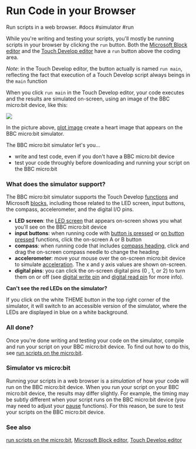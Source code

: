 # Run Code in your Browser

Run scripts in a web browser. #docs #simulator #run

While you're writing and testing your scripts, you'll mostly be running scripts in your browser by clicking the `run` button. Both the [Microsoft Block editor](/microbit/blocks/editor) and the [Touch Develop editor](/microbit/js/editor) have a `run` button above the coding area.

*Note*: in the Touch Develop editor, the button actually is named `run main`, reflecting the fact that execution of a Touch Develop script always beings in the `main` function

When you click `run main` in the Touch Develop editor, your code executes and the results are simulated on-screen, using an image of the BBC micro:bit device, like this:

![](/static/mb/simulator-0.png)

In the picture above, [plot image](/microbit/reference/led/plot-image) create a heart image that appears on the BBC micro:bit simulator.

The BBC micro:bit simulator let's you...

* write and test code, even if you don't have a BBC micro:bit device
* test your code throughly before downloading and running your script on the BBC micro:bit

### What does the simulator support?

The BBC micro:bit simulator supports the Touch Develop [functions](/microbit/js/contents) and Microsoft [blocks](/microbit/blocks/contents), including those related to the LED screen, input buttons, the compass, accelerometer, and the digital I/O pins.

* **LED screen**: the [LED screen](/microbit/device/screen) that appears on-screen shows you what you'll see on the BBC micro:bit device
* **input buttons**: when running code with [button is pressed](/microbit/reference/input/button-is-pressed) or [on button pressed](/microbit/reference/input/on-button-pressed) functions, click the on-screen A or B button
* **compass**: when running code that includes [compass heading](/microbit/reference/input/compass-heading), click and drag the on-screen compass needle to change the heading
* **accelerometer**: move your mouse over the on-screen micro:bit device to simulate [acceleration](/microbit/reference/input/acceleration). The x and y axis values are shown on-screen.
* **digital pins**: you can click the on-screen digital pins (0 , 1, or 2) to turn them on or off (see [digital write pin](/microbit/reference/pins/digital-write-pin) and [digital read pin](/microbit/reference/pins/digital-read-pin) for more info).

**Can't see the red LEDs on the simulator?**

If you click on the white THEME button in the top right corner of the simulator, it will switch to an accessible version of the simulator, where the LEDs are displayed in blue on a white background.

### All done?

Once you're done writing and testing your code on the simulator, compile and run your script on your BBC micro:bit device. To find out how to do this, see [run scripts on the micro:bit](/microbit/device/usb).

### Simulator vs micro:bit

Running your scripts in a web browser is a *simulation* of how your code will run on the BBC micro:bit device. When you run your script on your BBC micro:bit device, the results may differ slightly. For example, the timing may be subtly different when your script runs on the BBC micro:bit device (you may need to adjust your [pause](/microbit/reference/basic/pause) functions). For this reason, be sure to test your scripts on the BBC micro:bit device.

### See also

[run scripts on the micro:bit](/microbit/device/usb), [Microsoft Block editor](/microbit/blocks/editor), [Touch Develop editor](/microbit/js/editor)

